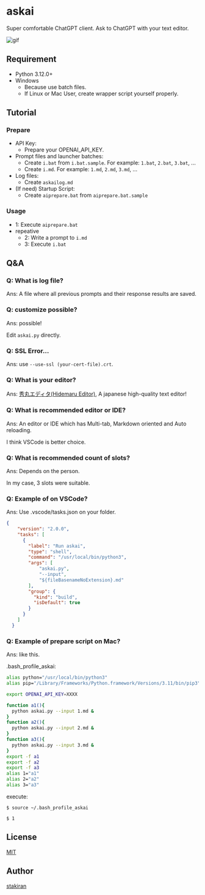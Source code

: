 # askai
Super comfortable ChatGPT client. Ask to ChatGPT with your text editor.

![gif](https://github.com/user-attachments/assets/a3c8cb2e-a1c1-4fb9-8fbf-e06a245810d3)

## Requirement
- Python 3.12.0+
- Windows
    - Because use batch files.
    - If Linux or Mac User, create wrapper script yourself properly.

## Tutorial

### Prepare
- API Key:
    - Prepare your OPENAI_API_KEY.
- Prompt files and launcher batches:
    - Create `i.bat` from `i.bat.sample`. For example: `1.bat`, `2.bat`, `3.bat`, ...
    - Create `i.md`. For example: `1.md`, `2.md`, `3.md`, ...
- Log files:
    - Create `askailog.md`
- (If need) Startup Script:
    - Create `aiprepare.bat` from `aiprepare.bat.sample`

### Usage
- 1: Execute `aiprepare.bat`
- repeative
    - 2: Write a prompt to `i.md`
    - 3: Execute `i.bat`

## Q&A

### Q: What is log file?
Ans: A file where all previous prompts and their response results are saved.

### Q: customize possible?
Ans: possible!

Edit `askai.py` directly.

### Q: SSL Error...
Ans: use `--use-ssl (your-cert-file).crt`.

### Q: What is your editor?
Ans: [秀丸エディタ(Hidemaru Editor)](https://hide.maruo.co.jp/software/hidemaru.html), A japanese high-quality text editor!

### Q: What is recommended editor or IDE?
Ans: An editor or IDE which has Multi-tab, Markdown oriented and Auto reloading.

I think VSCode is better choice.

### Q: What is recommended count of slots?
Ans: Depends on the person.

In my case, 3 slots were suitable.

### Q: Example of on VSCode?
Ans: Use .vscode/tasks.json on your folder.

```json
{
    "version": "2.0.0",
    "tasks": [
      {
        "label": "Run askai",
        "type": "shell",
        "command": "/usr/local/bin/python3",
        "args": [
            "askai.py",
            "--input",
            "${fileBasenameNoExtension}.md"
        ],
        "group": {
          "kind": "build",
          "isDefault": true
        }
      }
    ]
  }
```

### Q: Example of prepare script on Mac?
Ans: like this.

.bash_profile_askai:

```sh
alias python="/usr/local/bin/python3"
alias pip="/Library/Frameworks/Python.framework/Versions/3.11/bin/pip3"

export OPENAI_API_KEY=XXXX

function a1(){
  python askai.py --input 1.md &
}
function a2(){
  python askai.py --input 2.md &
}
function a3(){
  python askai.py --input 3.md &
}
export -f a1
export -f a2
export -f a3
alias 1="a1"
alias 2="a2"
alias 3="a3"
```

execute:

```terminal
$ source ~/.bash_profile_askai

$ 1
```

## License
[MIT](LICENSE)

## Author
[stakiran](https://github.com/stakiran)
